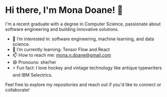 # Hi there, I'm Mona Doane! 👋

I'm a recent graduate with a degree in Computer Science, passionate about software engineering and building innovative solutions.

- 👀 I’m interested in: software engineering, machine learning, and data science.   
- 🌱 I’m currently learning: Tensor Flow and React
- 📫 How to reach me: mona.n.doane@gmail.com
- 😄 Pronouns: she/her
- ⚡ Fun fact: I love hockey and vintage technology like antique typewriters and IBM Selectrics. 

Feel free to explore my repositories and reach out if you'd like to connect or collaborate!
